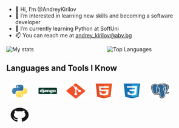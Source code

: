- 👋 Hi, I’m @AndreyKirilov
- 👀 I’m interested in learning new skills and becoming a software developer
- 🌱 I’m currently learning Python at SoftUni
- 📫 You can reach me at andrey_kirilov@abv.bg

<div style="display: flex; justify_content: space-between; align-items: flex-start;">
<img alt="My stats" src="https://github-readme-stats.vercel.app/api?username=AndreyKirilov&show_icons=true&theme=tokyonight" style="width: 400px; height: auto;"/>
<img alt="Top Languages" src="https://github-readme-stats.vercel.app/api/top-langs/?username=AndreyKirilov&layout=compact&theme=tokyonight" style="width: 360px; height: auto;"/>
</div>


<h2>Languages and Tools I Know</h2>

<div>
    <img src="https://raw.githubusercontent.com/devicons/devicon/master/icons/python/python-original.svg" alt="Python" width="50" height="40" style="margin: 10px;"/>
    <img src="https://github.com/devicons/devicon/blob/v2.14.0/icons/django/django-original.svg" alt="Django" width="50" height="40" style="margin: 10px;"/>
    <img src="https://raw.githubusercontent.com/devicons/devicon/master/icons/git/git-original.svg" alt="Git" width="50" height="40" style="margin: 10px;"/>
    <img src="https://raw.githubusercontent.com/devicons/devicon/master/icons/html5/html5-original.svg" alt="HTML" width="50" height="40" style="margin: 10px;"/>
    <img src="https://raw.githubusercontent.com/devicons/devicon/master/icons/css3/css3-original.svg" alt="CSS" width="50" height="40" style="margin: 10px;"/>
    <img src="https://raw.githubusercontent.com/devicons/devicon/master/icons/postgresql/postgresql-original.svg" alt="PostgreSQL" width="50" height="40" style="margin: 10px;"/>
    <img src="https://raw.githubusercontent.com/devicons/devicon/master/icons/github/github-original.svg" alt="GitHub" width="50" height="40" style="margin: 10px;"/>
</div>




<!---
AndreyKirilov/AndreyKirilov is a ✨ special ✨ repository because its `README.md` (this file) appears on your GitHub profile.
You can click the Preview link to take a look at your changes.
--->
